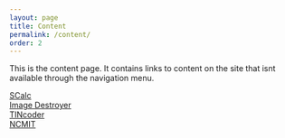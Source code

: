 ```yaml
---
layout: page
title: Content
permalink: /content/
order: 2
---
```

This is the content page. It contains links to content on the site that isnt available through the navigation menu.
<!--not everything is available from here, some easter eggs and the like are still hidden-->
[SCalc](/downloads/scalc/)  
[Image Destroyer](/downloads/imagedestroyer/)  
[TINcoder](/downloads/tincoder/)  
[NCMIT](/ncmit/)
